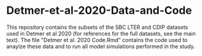 # Detmer-et-al-2020-Data-and-Code
This repository contains the subsets of the SBC LTER and CDIP datasets used in Detmer et al 2020 (for references for the full datasets, see the main text). The file "Detmer et al. 2020 Code.Rmd" contains the code used to anaylze these data and to run all model simulations performed in the study.
